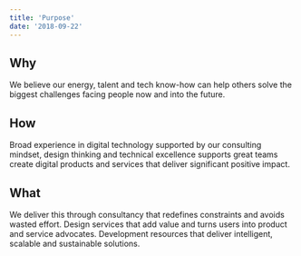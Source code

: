 ```yaml
---
title: 'Purpose'
date: '2018-09-22'
---
```


## Why
We believe our energy, talent and tech know-how can help others solve the biggest challenges facing people now and into the future.

## How
Broad experience in digital technology supported by our consulting mindset, design thinking and technical excellence supports great teams create digital products and services that deliver significant positive impact.

## What
We deliver this through consultancy that redefines constraints and avoids wasted effort. Design services that add value and turns users into product and service advocates. Development resources that deliver intelligent, scalable and sustainable solutions.
